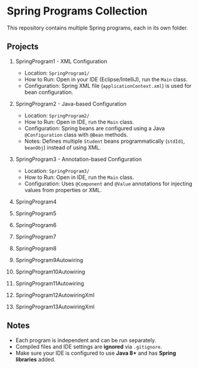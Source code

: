 # Spring Programs Collection

This repository contains multiple Spring programs, each in its own folder.

## Projects

1. SpringProgram1 - XML Configuration  
   - Location: `SpringProgram1/`  
   - How to Run: Open in your IDE (Eclipse/IntelliJ), run the `Main` class.  
   - Configuration: Spring XML file (`applicationContext.xml`) is used for bean configuration.

2. SpringProgram2 - Java-based Configuration  
   - Location: `SpringProgram2/`  
   - How to Run: Open in IDE, run the `Main` class.  
   - Configuration: Spring beans are configured using a Java `@Configuration` class with `@Bean` methods.  
   - Notes: Defines multiple `Student` beans programmatically (`stdId1`, `beanObj`) instead of using XML.

3. SpringProgram3 - Annotation-based Configuration  
   - Location: `SpringProgram3/`  
   - How to Run: Open in IDE, run the `Main` class.  
   - Configuration: Uses `@Component` and `@Value` annotations for injecting values from properties or XML.
  
4. SpringProgram4
5. SpringProgram5
6. SpringProgram6
7. SpringProgram7
8. SpringProgram8
9. SpringProgram9Autowiring
10. SpringProgram10Autowiring
11. SpringProgram11Autowiring
12. SpringProgram12AutowiringXml
13. SpringProgram13AutowiringXml

## Notes

- Each program is independent and can be run separately.  
- Compiled files and IDE settings are **ignored** via `.gitignore`.  
- Make sure your IDE is configured to use **Java 8+** and has **Spring libraries** added.
